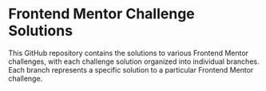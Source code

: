 # Frontend Mentor Challenge Solutions

This GitHub repository contains the solutions to various Frontend Mentor challenges, with each challenge solution organized into individual branches. Each branch represents a specific solution to a particular Frontend Mentor challenge.
